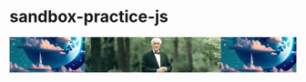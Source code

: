 # sandbox-practice-js

<img src="https://github.com/churchofscyence/resources/blob/main/banners/banner-thomas-edison.png" alt="Thomas Edison">

